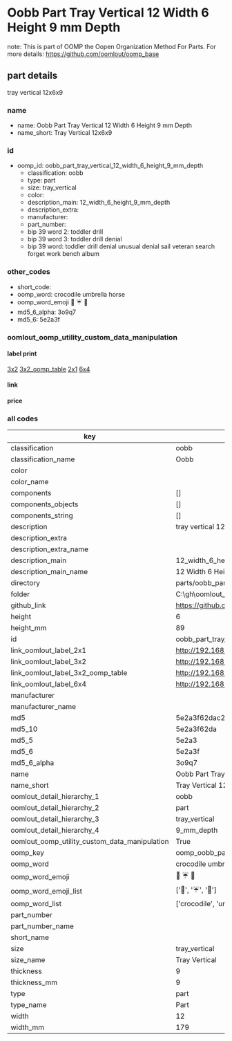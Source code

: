 # Oobb Part Tray Vertical 12 Width 6 Height 9 mm Depth  

note: This is part of OOMP the Oopen Organization Method For Parts. For more details: https://github.com/oomlout/oomp_base

##  part details
  



tray vertical 12x6x9



### name
* name: Oobb Part Tray Vertical 12 Width 6 Height 9 mm Depth
* name_short: Tray Vertical 12x6x9 
### id
* oomp_id: oobb_part_tray_vertical_12_width_6_height_9_mm_depth
  * classification: oobb
  * type: part
  * size: tray_vertical
  * color: 
  * description_main: 12_width_6_height_9_mm_depth
  * description_extra: 
  * manufacturer: 
  * part_number: 
  * bip 39 word 2: toddler drill
  * bip 39 word 3: toddler drill denial
  * bip 39 word: toddler drill denial unusual denial sail veteran search forget work bench album

### other_codes
* short_code: 
* oomp_word: crocodile umbrella horse
* oomp_word_emoji :crocodile: :umbrella: :horse:
* md5_6_alpha: 3o9q7
* md5_6: 5e2a3f






### oomlout_oomp_utility_custom_data_manipulation
#### label print
[3x2](http://192.168.1.245:1112/?label=oomp%203o9q7)
[3x2_oomp_table](http://192.168.1.108:1112/?label=oomp%203o9q7)
[2x1](http://192.168.1.242:1112/?label=oomp%203o9q7)
[6x4](http://192.168.1.55:1112/?label=oomp%203o9q7)    

#### link

                              

#### price







### all codes 
| key | value |  
| --- | --- |  
| classification | oobb |  
| classification_name | Oobb |  
| color |  |  
| color_name |  |  
| components | [] |  
| components_objects | [] |  
| components_string | [] |  
| description | tray vertical 12x6x9 |  
| description_extra |  |  
| description_extra_name |  |  
| description_main | 12_width_6_height_9_mm_depth |  
| description_main_name | 12 Width 6 Height 9 mm Depth |  
| directory | parts/oobb_part_tray_vertical_12_width_6_height_9_mm_depth |  
| folder | C:\gh\oomlout_oobb_version_4_generated_parts\parts\oobb_part_tray_vertical_12_width_6_height_9_mm_depth |  
| github_link | https://github.com/oomlout/oomlout_oomp_part_src/tree/main/parts/oobb_part_tray_vertical_12_width_6_height_9_mm_depth |  
| height | 6 |  
| height_mm | 89 |  
| id | oobb_part_tray_vertical_12_width_6_height_9_mm_depth |  
| link_oomlout_label_2x1 | http://192.168.1.242:1112/?label=oomp%203o9q7 |  
| link_oomlout_label_3x2 | http://192.168.1.245:1112/?label=oomp%203o9q7 |  
| link_oomlout_label_3x2_oomp_table | http://192.168.1.108:1112/?label=oomp%203o9q7 |  
| link_oomlout_label_6x4 | http://192.168.1.55:1112/?label=oomp%203o9q7 |  
| manufacturer |  |  
| manufacturer_name |  |  
| md5 | 5e2a3f62dac21e66f89d3ee474d0bf1b |  
| md5_10 | 5e2a3f62da |  
| md5_5 | 5e2a3 |  
| md5_6 | 5e2a3f |  
| md5_6_alpha | 3o9q7 |  
| name | Oobb Part Tray Vertical 12 Width 6 Height 9 mm Depth |  
| name_short | Tray Vertical 12x6x9  |  
| oomlout_detail_hierarchy_1 | oobb |  
| oomlout_detail_hierarchy_2 | part |  
| oomlout_detail_hierarchy_3 | tray_vertical |  
| oomlout_detail_hierarchy_4 | 9_mm_depth |  
| oomlout_oomp_utility_custom_data_manipulation | True |  
| oomp_key | oomp_oobb_part_tray_vertical_12_width_6_height_9_mm_depth |  
| oomp_word | crocodile umbrella horse |  
| oomp_word_emoji | :crocodile: :umbrella: :horse: |  
| oomp_word_emoji_list | [':crocodile:', ':umbrella:', ':horse:'] |  
| oomp_word_list | ['crocodile', 'umbrella', 'horse'] |  
| part_number |  |  
| part_number_name |  |  
| short_name |  |  
| size | tray_vertical |  
| size_name | Tray Vertical |  
| thickness | 9 |  
| thickness_mm | 9 |  
| type | part |  
| type_name | Part |  
| width | 12 |  
| width_mm | 179 |  
